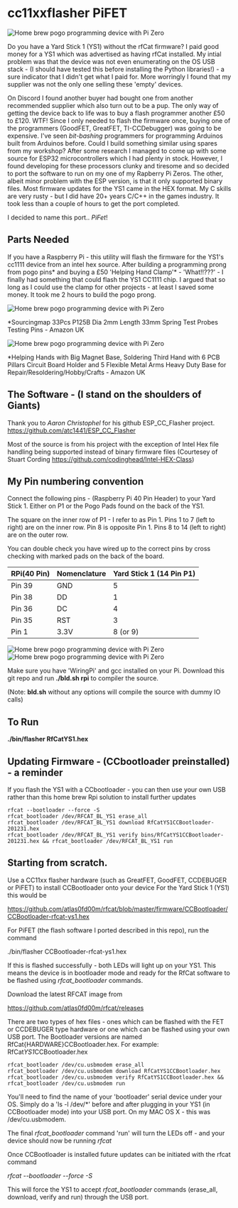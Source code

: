 # cc11xxflasher PiFET

![Home brew pogo programming device with Pi Zero](/images/ys1.jpg)

Do you have a Yard Stick 1 (YS1) without the rfCat firmware? I paid good money for a YS1 which was advertised as having rfCat installed.
My intial problem was that the device was not even enumerating on the OS USB stack - (I should have tested this before installing the Python libraries!) - a sure
indicator that I didn't get what I paid for. More worringly I found that my supplier was not the only one selling these 'empty' devices. 

On Discord I found another buyer had bought one from another recommended supplier which also turn out to be a pup. The only way of getting the device back to life was to buy a flash programmer another £50 to £120. WTF! Since I only needed to flash the firmware once, buying one of the programmers (GoodFET, GreatFET, TI-CCDebugger) was going to be expensive. I've seen *bit-bashing* programmers for programming Arduinos built from Arduinos before. Could I build something similar using spares from my workshop? After some research I managed to come up with some source for ESP32 microcontrollers which I had plenty in stock. However, I found developing for these processors clunky and tiresome and so decided to port the software to run on my one of my Rapberry Pi Zeros. 
The other, albeit minor problem with the ESP version, is that it only supported binary files. Most firmware updates for the YS1 came in the HEX format.
My C skills are very rusty - but I did have 20+ years C/C++ in the games industry. It took less than a couple of hours to get the port completed. 

I decided to name this port.. *PiFet*!

Parts Needed
---

If you have a Raspberry Pi - this utility will flash the firmware for the YS1's cc1111 device from an intel hex source.
After building a programming prong from pogo pins* and buying a £50 'Helping Hand Clamp'* - 'What!!???' - I finally had something that could flash the YS1 CC1111 chip.
I argued that so long as I could use the clamp for other projects - at least I saved some money. It took me 2 hours to build the pogo prong. 

![Home brew pogo programming device with Pi Zero](/images/pogo.jpg)

*Sourcingmap 33Pcs P125B Dia 2mm Length 33mm Spring Test Probes Testing Pins - Amazon UK

![Home brew pogo programming device with Pi Zero](/images/helphands.jpg)

*Helping Hands with Big Magnet Base, Soldering Third Hand with 6 PCB Pillars Circuit Board Holder and 5 Flexible Metal Arms Heavy Duty Base for Repair/Resoldering/Hobby/Crafts - Amazon UK



The Software - (I stand on the shoulders of Giants)
---

Thank you to *Aaron Christophel* for his github ESP_CC_Flasher project. https://github.com/atc1441/ESP_CC_Flasher

Most of the source is from his project with the exception of Intel Hex file handling being supported instead of binary firmware files
(Courtesey of Stuart Cording https://github.com/codinghead/Intel-HEX-Class)

My Pin numbering convention
---
Connect the following pins  - (Raspberry Pi 40 Pin Header) to your Yard Stick 1. Either on P1 or the Pogo Pads found on the back of the YS1.

The square on the inner row of P1 - I refer to as Pin 1.  Pins 1 to 7 (left to right) are on the inner row.
Pin 8 is opposite Pin 1. Pins 8 to 14 (left to right) are on the outer row. 

You can double check you have wired up to the correct pins by cross checking with marked pads on the back of the board.



RPi(40 Pin)|Nomenclature| Yard Stick 1 (14 Pin P1) 
-------|-------|-----
Pin 39| GND	|5  
Pin 38| DD   |1
Pin 36| DC   |4
Pin 35| RST  |3
Pin 1|  3.3V |8 (or 9)

![Home brew pogo programming device with Pi Zero](/images/YS1_PiZero_Programmer.jpg)
![Home brew pogo programming device with Pi Zero](/images/YS1_Pogo_Pins_P1.jpg)


Make sure you have 'WiringPi' and gcc installed on your Pi. Download this git repo and run
**./bld.sh rpi** to compiler the source.

(Note: **bld.sh** without any options will compile the source with dummy IO calls)

To Run
---

**./bin/flasher RfCatYS1.hex**


Updating Firmware - (CCbootloader preinstalled) - a reminder
---
If you flash the YS1 with a CCbootloader - you can then use your own USB rather than this home brew Rpi solution to install further updates


````
rfcat --bootloader --force -S 
rfcat_bootloader /dev/RFCAT_BL_YS1 erase_all
rfcat_bootloader /dev/RFCAT_BL_YS1 download RfCatYS1CCBootloader-201231.hex
rfcat_bootloader /dev/RFCAT_BL_YS1 verify bins/RfCatYS1CCBootloader-201231.hex && rfcat_bootloader /dev/RFCAT_BL_YS1 run
````

Starting from scratch.
---

Use a CC11xx flasher hardware (such as GreatFET, GoodFET, CCDEBUGER or PiFET) to install CCBootloader onto your device
For the Yard Stick 1 (YS1) this would be 

https://github.com/atlas0fd00m/rfcat/blob/master/firmware/CCBootloader/CCBootloader-rfcat-ys1.hex

For PiFET (the flash software I ported described in this repo), run the command

./bin/flasher CCBootloader-rfcat-ys1.hex

If this is flashed successfully - both LEDs will light up on your YS1. This means the device is in bootloader mode
and ready for the RfCat software to be flashed using *rfcat_bootloader* commands.

Download the latest RFCAT image from 

https://github.com/atlas0fd00m/rfcat/releases

There are two types of hex files - ones which can be flashed with the FET or CCDEBUGER type hardware or one which
can be flashed using your own USB port. The Bootloader versions are named RfCat{HARDWARE}CCBootloader.hex.
For example: RfCat*YS1*CCBootloader.hex

````
rfcat_bootloader /dev/cu.usbmodem erase_all
rfcat_bootloader /dev/cu.usbmodem download RfCatYS1CCBootloader.hex
rfcat_bootloader /dev/cu.usbmodem verify RfCatYS1CCBootloader.hex && rfcat_bootloader /dev/cu.usbmodem run
````
You'll need to find the name of your 'bootloader' serial device under your OS. Simply do a 'ls -l /dev/\*' before and after 
plugging in your YS1 (in CCBootloader mode) into your USB port. On my MAC OS X - this was /dev/cu.usbmodem.


The final *rfcat_bootloader* command 'run' will turn the LEDs off - and your device should now be running *rfcat*


Once CCBootloader is installed future updates can be initiated with the rfcat command 

*rfcat --bootloader --force -S*

This will force the YS1 to accept *rfcat_bootloader* commands (erase_all, download, verify and run) through the USB port.

 
 
